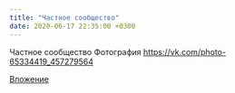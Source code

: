 ```yaml
---
title: "Частное сообщество"
date: 2020-06-17 22:35:00 +0300
---
```


Частное сообщество
Фотография
https://vk.com/photo-65334419_457279564

[Вложение](https://vk.com/photo-65334419_457279564)
